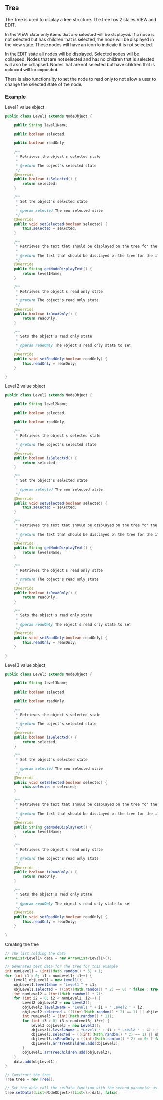 ## Tree

The Tree is used to display a tree structure.  The tree has 2 states VIEW and EDIT. 

In the VIEW state only items that are selected will be displayed. If a node is not selected but 
has children that is selected, the node will be displayed in the view state. These nodes will 
have an icon to indicate it is not selected.

In the EDIT state all nodes will be displayed. Selected nodes will be collapsed. Nodes that are 
not selected and has no children that is selected will also be collapsed. Nodes that are not 
selected but have children that is selected will be expanded.

There is also functionality to set the node to read only to not allow a user to change the selected
state of the node.

### Example

Level 1 value object
```Java
public class Level1 extends NodeObject {
	
	public String level1Name;

	public boolean selected;
	
	public boolean readOnly;
	
	/**
	 * Retrieves the object's selected state
	 * 
	 * @return The object's selected state
	 */
	@Override
	public boolean isSelected() {
		return selected;
	}

	/**
	 * Set the object's selected state
	 * 
	 * @param selected The new selected state
	 */
	@Override
	public void setSelected(boolean selected) {
		this.selected = selected;
	}

	/**
	 * Retrieves the text that should be displayed on the tree for the item
	 * 
	 * @return The text that should be displayed on the tree for the item
	 */
	@Override
	public String getNodeDisplayText() {
		return level1Name;
	}

	/**
	 * Retrieves the object's read only state
	 * 
	 * @return The object's read only state
	 */
	@Override
	public boolean isReadOnly() {
		return readOnly;
	}

	/**
	 * Sets the object's read only state
	 * 
	 * @param readOnly The object's read only state to set
	 */
	@Override
	public void setReadOnly(boolean readOnly) {
		this.readOnly = readOnly;
	}
	
}
```

Level 2 value object
```Java
public class Level2 extends NodeObject {
	
	public String level2Name;

	public boolean selected;
	
	public boolean readOnly;
	
	/**
	 * Retrieves the object's selected state
	 * 
	 * @return The object's selected state
	 */
	@Override
	public boolean isSelected() {
		return selected;
	}

	/**
	 * Set the object's selected state
	 * 
	 * @param selected The new selected state
	 */
	@Override
	public void setSelected(boolean selected) {
		this.selected = selected;
	}

	/**
	 * Retrieves the text that should be displayed on the tree for the item
	 * 
	 * @return The text that should be displayed on the tree for the item
	 */
	@Override
	public String getNodeDisplayText() {
		return level2Name;
	}

	/**
	 * Retrieves the object's read only state
	 * 
	 * @return The object's read only state
	 */
	@Override
	public boolean isReadOnly() {
		return readOnly;
	}

	/**
	 * Sets the object's read only state
	 * 
	 * @param readOnly The object's read only state to set
	 */
	@Override
	public void setReadOnly(boolean readOnly) {
		this.readOnly = readOnly;
	}
	
}
```

Level 3 value object
```Java
public class Level3 extends NodeObject {
	
	public String level3Name;
	
	public boolean selected;
	
	public boolean readOnly;
	
	/**
	 * Retrieves the object's selected state
	 * 
	 * @return The object's selected state
	 */
	@Override
	public boolean isSelected() {
		return selected;
	}

	/**
	 * Set the object's selected state
	 * 
	 * @param selected The new selected state
	 */
	@Override
	public void setSelected(boolean selected) {
		this.selected = selected;
	}

	/**
	 * Retrieves the text that should be displayed on the tree for the item
	 * 
	 * @return The text that should be displayed on the tree for the item
	 */
	@Override
	public String getNodeDisplayText() {
		return level3Name;
	}

	/**
	 * Retrieves the object's read only state
	 * 
	 * @return The object's read only state
	 */
	@Override
	public boolean isReadOnly() {
		return readOnly;
	}

	/**
	 * Sets the object's read only state
	 * 
	 * @param readOnly The object's read only state to set
	 */
	@Override
	public void setReadOnly(boolean readOnly) {
		this.readOnly = readOnly;
	}
	
}
```

Creating the tree
```Java
// The list holding the data
ArrayList<Level1> data = new ArrayList<Level1>();

// Generates test data for the tree for this example
int numLevel1 = (int)(Math.random() * 5) + 1;
for (int i1 = 0; i1 < numLevel1; i1++) {
	Level1 objLevel1 = new Level1();
	objLevel1.level1Name = "Level1 " + i1;
	objLevel1.selected = ((int)(Math.random() * 2) == 0) ? false : true;
	int numLevel2 = (int)(Math.random() * 7);
	for (int i2 = 0; i2 < numLevel2; i2++) {
		Level2 objLevel2 = new Level2();
		objLevel2.level2Name = "Level1 " + i1 + " Level2 " + i2;
		objLevel2.selected = (((int)(Math.random() * 2) == 1) || objLevel1.selected) ? true : false;
		int numLevel3 = (int)(Math.random() * 11);
		for (int i3 = 0; i3 < numLevel3; i3++) {
			Level3 objLevel3 = new Level3();
			objLevel3.level3Name = "Level1 " + i1 + " Level2 " + i2 + " Level3 " + i3;
			objLevel3.selected = (((int)(Math.random() * 2) == 1) || objLevel2.selected) ? true : false;
			objLevel3.isReadOnly = ((int)(Math.random() * 2) == 0) ? false : true;
			objLevel2.arrTreeChildren.add(objLevel3);
		}
		objLevel1.arrTreeChildren.add(objLevel2);
	}
	data.add(objLevel1);
}

// Construct the tree
Tree tree = new Tree();

// Set the data call the setData function with the second parameter as true put the tree in view state
tree.setData((List<NodeObject>)(List<?>)data, false);
```
